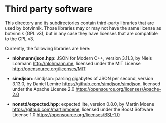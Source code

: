 # Third party software

This directory and its subdirectories contain third-party libraries that are
used by botvinnik. Those libraries may or may not have the same license as
botvinnik (GPL v3), but in any case they have licenses that are compatible to
the GPL v3.

Currently, the following libraries are here:

* **nlohmann/json.hpp**: JSON for Modern C++, version 3.11.3,
  by Niels Lohmann <http://nlohmann.me>,
  licensed under the MIT License <http://opensource.org/licenses/MIT>

* **simdjson**: simdjson: parsing gigabytes of JSON per second, version 3.13.0,
  by Daniel Lemire <https://github.com/simdjson/simdjson>,
  licensed under the Apache License 2.0 <https://opensource.org/licenses/Apache-2.0>

* **nonstd/expected.hpp**: expected lite, version 0.8.0,
  by Martin Moene <https://github.com/martinmoene>,
  licensed under the Boost Software License 1.0
  <https://opensource.org/licenses/BSL-1.0>
